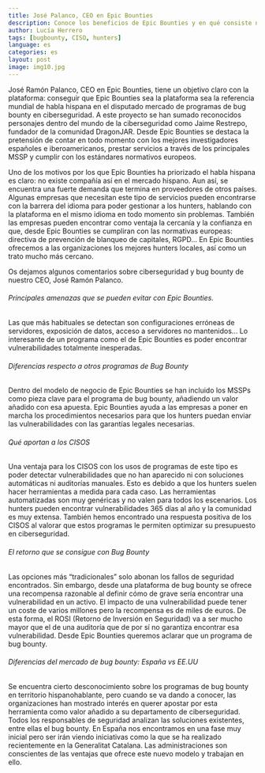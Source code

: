 ```yaml
---
title: José Palanco, CEO en Epic Bounties
description: Conoce los beneficios de Epic Bounties y en qué consiste nuestro programa de bug bounty
author: Lucía Herrero
tags: [bugbounty, CISO, hunters]
language: es
categories: es
layout: post
image: img10.jpg
---
```


José Ramón Palanco, CEO en Epic Bounties, tiene un objetivo claro con la plataforma: conseguir que Epic Bounties sea la plataforma sea la referencia mundial de habla hispana en el disputado mercado de programas de bug bounty en ciberseguridad. A este proyecto se han sumado reconocidos personajes dentro del mundo de la ciberseguridad como Jaime Restrepo, fundador de la comunidad DragonJAR. Desde Epic Bounties se destaca la pretensión de contar en todo momento con los mejores investigadores españoles e iberoamericanos, prestar servicios a través de los principales MSSP y cumplir con los estándares normativos europeos. 

Uno de los motivos por los que Epic Bounties ha priorizado el habla hispana es claro: no existe compañía así en el mercado hispano. Aun así, se encuentra una fuerte demanda que termina en proveedores de otros países. Algunas empresas que necesitan este tipo de servicios pueden encontrarse con la barrera del idioma para poder gestionar a los hunters, hablando con la plataforma en el mismo idioma en todo momento sin problemas. También las empresas pueden encontrar como ventaja la cercanía y la confianza en que, desde Epic Bounties se cumpliran con las normativas europeas: directiva de prevención de blanqueo de capitales, RGPD... En Epic Bounties ofrecemos a las organizaciones los mejores hunters locales, así como un trato mucho más cercano. 

Os dejamos algunos comentarios sobre ciberseguridad y bug bounty de nuestro CEO, José Ramón Palanco. 

###### Principales amenazas que se pueden evitar con Epic Bounties. 

Las que más habituales se detectan son configuraciones erróneas de servidores, exposición de datos, acceso a servidores no mantenidos... Lo interesante de un programa como el de Epic Bounties es poder encontrar vulnerabilidades totalmente inesperadas. 

###### Diferencias respecto a otros programas de Bug Bounty 

Dentro del modelo de negocio de Epic Bounties se han incluido los MSSPs como pieza clave para el programa de bug bounty, añadiendo un valor añadido con esa apuesta. Epic Bounties ayuda a las empresas a poner en marcha los procedimientos necesarios para que los hunters puedan enviar las vulnerabilidades con las garantías legales necesarias. 

###### Qué aportan a los CISOS 

Una ventaja para los CISOS con los usos de programas de este tipo es poder detectar vulnerabilidades que no han aparecido ni con soluciones automáticas ni auditorías manuales. Esto es debido a que los hunters suelen hacer herramientas a medida para cada caso. Las herramientas automatizadas son muy genéricas y no valen para todos los escenarios. Los hunters pueden encontrar vulnerabilidades 365 días al año y la comunidad es muy extensa. También hemos encontrado una respuesta positiva de los CISOS al valorar que estos programas le permiten optimizar su presupuesto en ciberseguridad. 

###### El retorno que se consigue con Bug Bounty 

Las opciones más “tradicionales” solo abonan los fallos de seguridad encontrados. Sin embargo, desde una plataforma de bug bounty se ofrece una recompensa razonable al definir cómo de grave sería encontrar una vulnerabilidad en un activo. El impacto de una vulnerabilidad puede tener un coste de varios millones pero la recompensa es de miles de euros. De esta forma, el ROSI (Retorno de Inversión en Seguridad) va a ser mucho mayor que el de una auditoría que de por sí no garantiza encontrar esa vulnerabilidad.  Desde Epic Bounties queremos aclarar que un programa de bug bounty. 

###### Diferencias del mercado de bug bounty: España vs EE.UU 

Se encuentra cierto desconocimiento sobre los programas de bug bounty en territorio hispanohablante, pero cuando se va dando a conocer, las organizaciones han mostrado interés en querer apostar por esta herramienta como valor añadido a su departamento de ciberseguridad. Todos los responsables de seguridad analizan las soluciones existentes, entre ellas el bug bounty. En España nos encontramos en una fase muy inicial pero ser irán viendo iniciativas como la que se ha realizado recientemente en la Generalitat Catalana. Las administraciones son conscientes de las ventajas que ofrece este nuevo modelo y trabajan en ello. 
